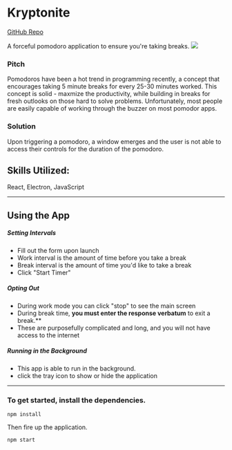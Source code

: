 # Kryptonite

[GitHub Repo](https://github.com/stevepentler/Kryptonite)

A forceful pomodoro application to ensure you're taking breaks.
![](http://recordit.co/ATMpjvsVwU/gif/notify)

### Pitch
Pomodoros have been a hot trend in programming recently, a concept that encourages taking 5 minute breaks for every 25-30 minutes worked. This concept is solid - maxmize the productivity, while building in breaks for fresh outlooks on those hard to solve problems. Unfortunately, most people are easily capable of working through the buzzer on most pomodor apps.

### Solution
Upon triggering a pomodoro, a window emerges and the user is not able to access their controls for the duration of the pomodoro. 

## Skills Utilized:
React, Electron, JavaScript

___
## Using the App

##### Setting Intervals
- Fill out the form upon launch
 - Work interval is the amount of time before you take a break
 - Break interval is the amount of time you'd like to take a break
 - Click "Start Timer"

##### Opting Out
- During work mode you can click "stop" to see the main screen
- During break time, **you must enter the response verbatum** to exit a break.**
 - These are purposefully complicated and long, and you will not have access to the internet

##### Running in the Background
- This app is able to run in the background.
 - click the tray icon to show or hide the application
___

### To get started, install the dependencies.

```
npm install
```

Then fire up the application.

```
npm start
```
